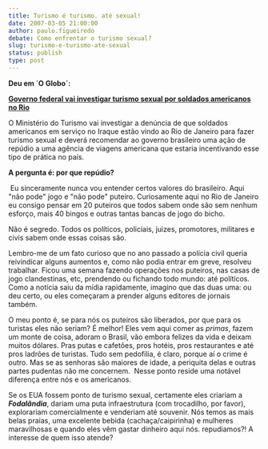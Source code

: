 ```yaml
---
title: Turismo é turismo. até sexual!
date: 2007-03-05 21:00:00
author: paulo.figueiredo
debate: Como enfrentar o turismo sexual?
slug: turismo-e-turismo-ate-sexual
status: publish 
type: post
---
```


**Deu em ´O Globo´:**

[**Governo federal vai investigar turismo sexual por soldados americanos no Rio**](http://g1.globo.com/Noticias/0,,MUL2027-5606-5755,00.html)  


O Ministério do Turismo vai investigar a denúncia de que soldados
americanos em serviço no Iraque estão vindo ao Rio de Janeiro para
fazer turismo sexual e deverá recomendar ao governo brasileiro uma ação de repúdio a uma agência de viagens americana que estaria incentivando esse tipo de prática no país.

**A pergunta é: por que repúdio?**

 Eu sinceramente nunca vou entender certos valores do brasileiro. Aqui
"não pode" jogo e "não pode" puteiro. Curiosamente aqui no Rio de
Janeiro eu consigo pensar em 20 puteiros que todos sabem onde são sem nenhum esforço, mais 40 bingos e outras tantas bancas de jogo do bicho.   


Não é segredo. Todos os políticos, policiais, juizes, promotores, militares e civis sabem onde essas coisas são.   


Lembro-me de um fato curioso que no ano passado a polícia civil
queria reivindicar alguns aumentos e, como não podia entrar em greve, resolveu trabalhar. Ficou uma semana fazendo operações nos puteiros, nas casas de jogo clandestinas, etc, prendendo ou fichando todo mundo: até políticos. Como a notícia saiu da mídia rapidamente, imagino que
das duas uma: ou deu certo, ou eles começaram a prender alguns editores de jornais também.   


O meu ponto é, se para nós os puteiros são liberados, por que para
os turistas eles não seriam? É melhor! Eles vem aqui comer as *primas*, fazem um monte de coisa, adoram o Brasil, vão embora felizes da vida e deixam muitos dólares. Pras putas e cafetões, pros hotéis, pros
restaurantes e até pros ladrões de turistas. Tudo sem pedofilia, é
claro, porque aí o crime é outro. Mas se as senhoras são maiores de
idade, a periquita delas e outras partes pudentas não me concernem.  Nesse ponto reside uma notável diferença entre nós e os americanos.  


Se os EUA fossem ponto de turismo sexual, certamente eles criariam a ***Fodalândia***, dariam uma puta infraestrutura (com trocadilho, por favor), explorariam
comercialmente e venderiam até souvenir. Nós temos as mais belas
praias, uma excelente bebida (cachaça/caipirinha) e mulheres
maravilhosas e quando eles vêm gastar dinheiro aqui nós. repudiamos?! A interesse de quem isso atende?  


